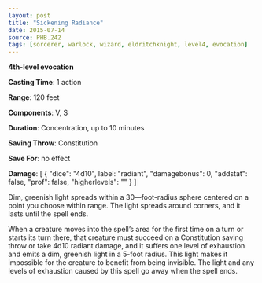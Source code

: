 ```yaml
---
layout: post
title: "Sickening Radiance"
date: 2015-07-14
source: PHB.242
tags: [sorcerer, warlock, wizard, eldritchknight, level4, evocation]
---
```


**4th-level evocation**

**Casting Time**: 1 action

**Range**: 120 feet

**Components**: V, S

**Duration**: Concentration, up to 10 minutes

**Saving Throw**: Constitution

**Save For**: no effect

**Damage**: [ { "dice": "4d10", label: "radiant", "damagebonus": 0, "addstat": false, "prof": false, "higherlevels": "" } ]

Dim, greenish light spreads within a 30—foot-radius sphere centered on a point you choose within range. The light spreads around corners, and it lasts until the spell ends.

When a creature moves into the spell’s area for the first time on a turn or starts its turn there, that creature must succeed on a Constitution saving throw or take
4d10 radiant damage, and it suffers one level of exhaustion and emits a dim, greenish light in a 5-foot radius. This light makes it impossible for the creature to benefit
from being invisible. The light and any levels of exhaustion caused by this spell go away when the spell ends.